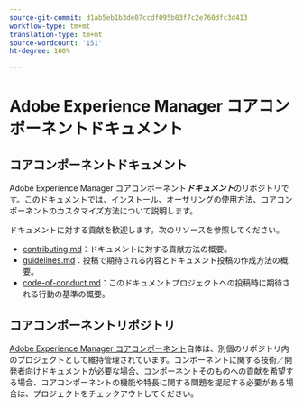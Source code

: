 ```yaml
---
source-git-commit: d1ab5eb1b3de07ccdf095b03f7c2e760dfc3d413
workflow-type: tm+mt
translation-type: tm+mt
source-wordcount: '151'
ht-degree: 100%

---
```

# Adobe Experience Manager コアコンポーネントドキュメント

## コアコンポーネントドキュメント

Adobe Experience Manager コアコンポーネント&#x200B;***ドキュメント***&#x200B;のリポジトリです。このドキュメントでは、インストール、オーサリングの使用方法、コアコンポーネントのカスタマイズ方法について説明します。

ドキュメントに対する貢献を歓迎します。次のリソースを参照してください。

* [contributing.md](contributing.md)：ドキュメントに対する貢献方法の概要。
* [guidelines.md](guidelines.md)：投稿で期待される内容とドキュメント投稿の作成方法の概要。
* [code-of-conduct.md](code-of-conduct.md)：このドキュメントプロジェクトへの投稿時に期待される行動の基準の概要。

## コアコンポーネントリポジトリ

[Adobe Experience Manager コアコンポーネント](https://github.com/adobe/aem-core-wcm-components)自体は、別個のリポジトリ内のプロジェクトとして維持管理されています。コンポーネントに関する技術／開発者向けドキュメントが必要な場合、コンポーネントそのものへの貢献を希望する場合、コアコンポーネントの機能や特長に関する問題を提起する必要がある場合は、プロジェクトをチェックアウトしてください。
